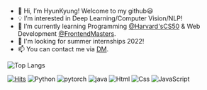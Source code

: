 - 👋 Hi, I’m HyunKyung! Welcome to my github😃
- 💡 I’m interested in Deep Learning/Computer Vision/NLP!
- 🌱 I’m currently learning Programming [@Harvard'sCS50](https://www.youtube.com/c/cs50) & Web Development [@FrontendMasters](https://frontendmasters.com/).
- 👀 I'm looking for summer internships 2022!
- 📫 You can contact me via [DM](https://www.instagram.com/gang_.r._.g).

![Top Langs](https://github-readme-stats.vercel.app/api/top-langs/?username=HyunKyungHan)

  [![Hits](https://hits.seeyoufarm.com/api/count/incr/badge.svg?url=https%3A%2F%2Fgithub.com%2FHyunKyungHan&count_bg=%239A59E2&title_bg=%23555555&icon=&icon_color=%23E7E7E7&title=hits&edge_flat=false)](https://hits.seeyoufarm.com) <img alt="Python" src ="https://img.shields.io/badge/Python-3776AB.svg?&style=for-the-badge&logo=Python&logoColor=white"/> <img alt="pytorch" src="https://img.shields.io/badge/Pytorch-EE4C2C.svg?style=for-the-badge&logo=Pytorch&logoColor=white"> <img alt="java" src="https://img.shields.io/badge/JAVA-007396?style=for-the-badge&logo=java&logoColor=white"> <img alt="Html" src ="https://img.shields.io/badge/HTML5-E34F26.svg?&style=for-the-badge&logo=HTML5&logoColor=white"/> <img alt="Css" src ="https://img.shields.io/badge/CSS3-1572B6.svg?&style=for-the-badge&logo=CSS3&logoColor=white"/> <img alt="JavaScript" src ="https://img.shields.io/badge/JavaScriipt-F7DF1E.svg?&style=for-the-badge&logo=JavaScript&logoColor=black"/>
 

 
<!---
HyunKyungHan/HyunKyungHan is a ✨ special ✨ repository because its `README.md` (this file) appears on your GitHub profile.
You can click the Preview link to take a look at your changes.
--->
